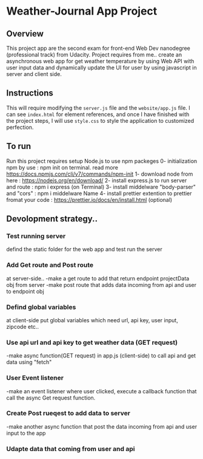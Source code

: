 # Weather-Journal App Project

## Overview

This project app are the second exam for front-end Web Dev nanodegree (professional track) from Udacity.
Project requires from me.. create an asynchronous web app for get weather temperature by using Web API with user input data and dynamically update the UI for user by using javascript in server and client side.

## Instructions

This will require modifying the `server.js` file and the `website/app.js` file.
I can see `index.html` for element references, and once I have finished with the project steps, I will use `style.css` to style the application to customized perfection.

## To run

Run this project requires setup Node.js to use npm packeges
0- initialization npm by use : npm init on terminal. read more https://docs.npmjs.com/cli/v7/commands/npm-init
1- download node from here : https://nodejs.org/en/download/
2- install express.js to run server and route : npm i express (on Terminal)
3- install middelware "body-parser" and "cors" : npm i middelware Name
4- install prettier extention to prettier fromat your code : https://prettier.io/docs/en/install.html (optional)

## Devolopment strategy..

### Test running server

defind the static folder for the web app and test run the server

### Add Get route and Post route

at server-side..
-make a get route to add that return endpoint projectData obj from server
-make post route that adds data incoming from api and user to endpoint obj

### Defind global variables

at client-side
put global variables which need
url, api key, user input, zipcode etc..

### Use api url and api key to get weather data (GET request)

-make async function(GET request) in app.js (client-side) to call api and get data using "fetch"

### User Event listener

-make an event listener where user clicked, execute a callback function that call the async Get request function.

### Create Post rueqest to add data to server

-make another async function that post the data incoming from api and user input
to the app

### Udapte data that coming from user and api
